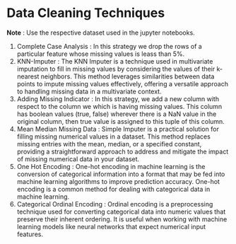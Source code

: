 # **Data Cleaning Techniques** 

**Note** : Use the respective dataset used in the jupyter notebooks.

1. Complete Case Analysis : In this strategy we drop the rows of a particular feature whose missing values is leass than 5%.
2. KNN-Imputer : The KNN Imputer is a technique used in multivariate imputation to fill in missing values by considering the values of their k-nearest neighbors. This method leverages similarities between data points to impute missing values effectively, offering a versatile approach to handling missing data in a multivariate context.
3. Adding Missing Indicator : In this strategy, we add a new column with respect to the column we which is having missing values. This column has boolean values (true, false) wherever there is a NaN value in the original column, then true value is assigned to this tuple of this column.
4. Mean Median Missing Data : Simple Imputer is a practical solution for filling missing numerical values in a dataset. This method replaces missing entries with the mean, median, or a specified constant, providing a straightforward approach to address and mitigate the impact of missing numerical data in your dataset.
5. One Hot Encoding : One-hot encoding in machine learning is the conversion of categorical information into a format that may be fed into machine learning algorithms to improve prediction accuracy. One-hot encoding is a common method for dealing with categorical data in machine learning.
6. Categorical Ordinal Encoding : Ordinal encoding is a preprocessing technique used for converting categorical data into numeric values that preserve their inherent ordering. It is useful when working with machine learning models like neural networks that expect numerical input features.
